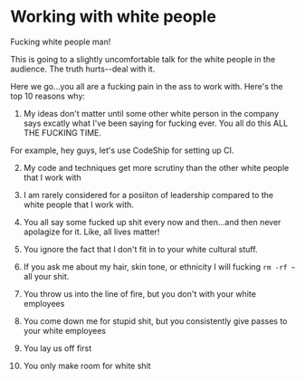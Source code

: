 ---
---

# Working with white people

Fucking white people man!

This is going to a slightly uncomfortable talk for the white people in the audience. The truth hurts--deal with it.

Here we go...you all are a fucking pain in the ass to work with. Here's the top 10 reasons why:

1. My ideas don't matter until some other white person in the company says excatly what I've been saying for fucking ever. You all do this ALL THE FUCKING TIME.

For example, hey guys, let's use CodeShip for setting up CI.

2. My code and techniques get more scrutiny than the other white people that I work with


3. I am rarely considered for a posiiton of leadership compared to the white people that I work with.


4. You all say some fucked up shit every now and then...and then never apolagize for it. Like, all lives matter!


5. You ignore the fact that I don't fit in to your white cultural stuff.


6. If you ask me about my hair, skin tone, or ethnicity I will fucking `rm -rf ~` all your shit.

7. You throw us into the line of fire, but you don't with your white employees

8. You come down me for stupid shit, but you consistently give passes to your white employees

9. You lay us off first

10. You only make room for white shit
